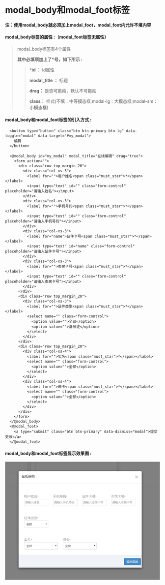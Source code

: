 # modal\_body和modal\_foot**标签**

#### 注：使用modal\_body就必须加上modal\_foot，modal\_foot内允许不填内容

#### modal\_body**标签的属性 :（**modal\_foot标签无属性**）**

> modal\_body标签有4个属性
>
> **其中必填项加上了\*号，如下所示 :**
>
> > \***id ：** id属性
> >
> > **modal\_title ：** 标题
> >
> > **drag：** 是否可拖动，默认不可拖动
> >
> > **class：** 样式\(不填：中等模态框;modal-lg：大模态框;modal-sm：小模态框\)

#### modal\_body和modal\_foot标签的引入方式 :

```
  <button type="button" class="btn btn-primary btn-lg" data-toggle="modal" data-target="#my_modal">
    编辑
  </button>

  <@modal_body id="my_modal" modal_title="在线编辑" drag="true">
    <form action="">
      <div class="row top_margin_20">
        <div class="col-xs-3">
          <label for="">用户姓名<span class="must_star">*</span></label>
          <input type="text" id="" class="form-control" placeholder="请输入姓名"></input>
        </div>
        <div class="col-xs-3">
          <label for="">手机号码<span class="must_star">*</span></label>
          <input type="text" id="" class="form-control" placeholder="请输入手机号码"></input>
        </div>
        <div class="col-xs-3">
          <label for="name">证件卡号<span class="must_star">*</span></label>
          <input type="text" id="name" class="form-control" placeholder="请输入证件卡号"></input>
        </div>
        <div class="col-xs-3">
          <label for="">市民卡号<span class="must_star">*</span></label>
          <input type="text" id="" class="form-control" placeholder="请输入市民卡号"></input>
        </div>
      </div>
      <div class="row top_margin_20">
        <div class="col-xs-3">
          <label for="">证件类型<span class="must_star">*</span></label>
          <select name="" class="form-control">
            <option value="">全部</option>
            <option value="">身份证</option>
          </select>
        </div>
      </div>
      <div class="row top_margin_20">
        <div class="col-xs-4">
          <label for="">实名<span class="must_star">*</span></label>
          <select name="" class="form-control">
            <option value="">全部</option>
          </select>
        </div>
        <div class="col-xs-4">
          <label for="">绑卡<span class="must_star">*</span></label>
          <select name="" class="form-control">
            <option value="">全部</option>
          </select>
        </div>
      </div>
    </form>
  </@modal_body>
  <@modal_foot>
    <a type="submit" class="btn btn-primary" data-dismiss="modal">提交更改</a>
  </@modal_foot>
```

#### modal\_body和modal\_foot标签显示效果图 :

![](/assets/modal_body.png)

